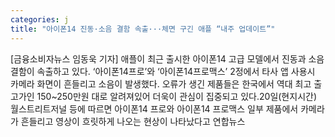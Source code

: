 ```yaml
---
categories: j
title: "아이폰14 진동·소음 결함 속출···체면 구긴 애플 “내주 업데이트”"
---
```

[금융소비자뉴스 임동욱 기자] 애플이 최근 출시한 아이폰14 고급 모델에서 진동과 소음 결함이 속출하고 있다. &lsquo;아이폰14프로&rsquo;와 &lsquo;아이폰14프로맥스&rsquo; 2정에서 타사 앱 사용시 카메라 화면이 흔들리고 소음이 발생했다. 오류가 생긴 제품들은 한국에서 역대 최고 출고가인 150~250만원 대로 알려져있어 더욱이 관심이 집중되고 있다.20일(현지시간) 월스트리트저널 등에 따르면 아이폰14 프로와 아이폰14 프로맥스 일부 제품에서 카메라가 흔들리고 영상이 흐릿하게 나오는 현상이 나타났다고 연합뉴스